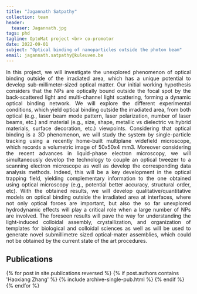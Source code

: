 ```yaml
---
title: "Jagannath Satpathy"
collection: team
header:
  teaser: Jagannath.jpg
tags: phd
tagline: OptoMat project <br> co-promotor
date: 2022-09-01
subject: "Optical binding of nanoparticles outside the photon beam"
email: jagannath.satpathy@kuleuven.be
---
```


<p align= "justify">
In this project, we will investigate the unexplored phenomenon of optical binding outside of the irradiated area, which has a unique potential to develop sub-millimeter-sized optical matter. Our initial working hypothesis considers that the NPs are optically bound outside the focal spot by the back-scattered light and multi-channel light scattering, forming a dynamic optical binding network. We will explore the different experimental conditions, which yield optical binding outside the irradiated area, from both optical (e.g., laser beam mode pattern, laser polarization, number of laser beams, etc.) and material (e.g., size, shape, metallic vs dielectric vs hybrid materials, surface decoration, etc.) viewpoints. Considering that optical binding is a 3D phenomenon, we will study the system by single-particle tracking using a recently home-built multiplane widefield microscope, which records a volumetric image of 50x50x4 mm3. Moreover considering the recent advances in liquid-phase electron microscopy, we will simultaneously develop the technology to couple an optical tweezer to a scanning electron microscope as well as develop the corresponding data analysis methods. Indeed, this will be a key development in the optical trapping field, yielding complementary information to the one obtained using optical microscopy (e.g., potential better accuracy, structural order, etc). With the obtained results, we will develop qualitative/quantitative models on optical binding outside the irradiated area at interfaces, where not only optical forces are important, but also the so far unexplored hydrodynamic effects will play a critical role when a large number of NPs are involved. The foreseen results will pave the way for understanding the light-induced colloidal assembly, crystallization, and organization of templates for biological and colloidal sciences as well as will be used to generate novel submillimetre sized optical-mater assemblies, which could not be obtained by the current state of the art procedures.

<h2> Publications </h2>
{% for post in site.publications reversed %}
  {% if post.authors contains 'Haoxiang Zhang' %}
    {% include archive-single-pub.html %}
  {% endif %}
{% endfor %}
